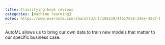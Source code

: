 ```yaml
---
title: Classifying book reviews
categories: [machine learning]
notes: https://www.evernote.com/shard/s3/nl/196239/4fb17656-24ee-42d7-bb71-f2db8457bc48/
---
```


AutoML allows us to bring our own data to train new models that matter to our specific business case.

<!--<iframe width="600" height="350" src="https://datastudio.google.com/embed/reporting/1qqluijwur766ABJQvz1bWsmGRsQV37kE/page/vy0Z" frameborder="0" style="border:0" allowfullscreen></iframe>-->
